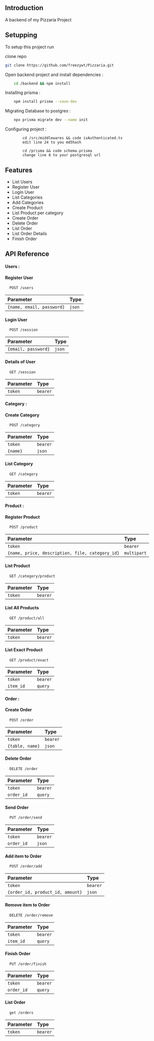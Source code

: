 
## Introduction
A backend of my Pizzaria Project

## Setupping

To setup this project run

clone repo 
```bash
git clone https://github.com/freezywt/Pizzaria.git
```

Open backend project and install dependencies :
```bash
    cd /backend && npm install
```

Installing prisma : 

```bash
    npm install prisma --save-dev
```

Migrating Database to postgres :

```bash
    npx prisma migrate dev --name init
```

Configuring project : 

```
        cd /src/middlewares && code isAuthenticated.ts 
        edit line 24 to you md5hash

        cd /prisma && code schema.prisma
        change line 8 to your postgresql url

```
## Features

- List Users
- Register User
- Login User
- List Categories
- Add Categories
- Create Product
- List Product per category
- Create Order
- Delete Order
- List Order
- List Order Details
- Finish Order

## API Reference

#### Users :

#### Register User

```http
  POST /users
```

| Parameter      | Type    
| :-------- | :------- 
| `{name, email, password}` | `json` |

#### Login User

```http
  POST /session
```

| Parameter | Type    
| :-------- | :------- 
| `{email, password}` | `json` 


#### Details of User

```http
  GET /session
```

| Parameter | Type     
| :-------- | :-------
| `token` | `bearer` 

#### Category :

#### Create Category

```http
  POST /category
```

| Parameter | Type     
| :-------- | :------- 
| `token` | `bearer` 
| `{name}` | `json` 


#### List Category

```http
  GET /category
```

| Parameter | Type     
| :-------- | :------- 
| `token` | `bearer` 

#### Product :

#### Register Product

```http
  POST /product
```

| Parameter | Type     
| :-------- | :------- 
| `token` | `bearer` 
| `{name, price, description, file, category_id}` | `multipart` |

#### List Product

```http
  GET /category/product
```

| Parameter | Type     
| :-------- | :------- 
| `token` | `bearer` 

#### List All Products

```http
  GET /product/all
```

| Parameter | Type     
| :-------- | :------- 
| `token` | `bearer` 

#### List Exact Product

```http
  GET /product/exact
```

| Parameter | Type     
| :-------- | :------- 
| `token` | `bearer` 
| `item_id` | `query`



#### Order :

#### Create Order

```http
  POST /order
```

| Parameter | Type     
| :-------- | :------- 
| `token` | `bearer` 
|`{table, name}`|`json`|

#### Delete Order

```http
  DELETE /order
```

| Parameter | Type     
| :-------- | :------- 
| `token` | `bearer` 
|`order_id`|`query`|

#### Send Order

```http
  PUT /order/send
```

| Parameter | Type     
| :-------- | :------- 
| `token` | `bearer` 
|`order_id`|`json`|

#### Add item to Order

```http
  POST /order/add
```

| Parameter | Type     
| :-------- | :------- 
| `token` | `bearer` 
|`{order_id, product_id, amount}`|`json`|

#### Remove item to Order

```http
  DELETE /order/remove
```

| Parameter | Type     
| :-------- | :------- 
| `token` | `bearer` 
|`item_id`|`query`|

#### Finish Order

```http
  PUT /order/finish
```

| Parameter | Type     
| :-------- | :------- 
| `token` | `bearer` 
|`order_id`|`query`|

#### List Order

```http
  get /orders
```

| Parameter | Type     
| :-------- | :------- 
| `token` | `bearer` 






